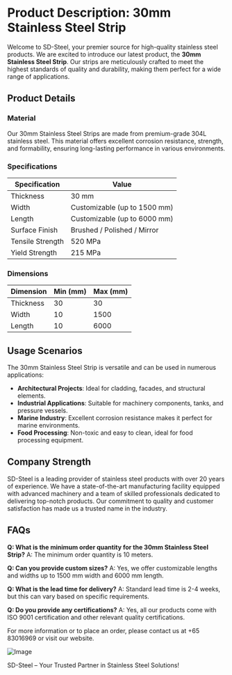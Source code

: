 # Product Description: 30mm Stainless Steel Strip

Welcome to SD-Steel, your premier source for high-quality stainless steel products. We are excited to introduce our latest product, the **30mm Stainless Steel Strip**. Our strips are meticulously crafted to meet the highest standards of quality and durability, making them perfect for a wide range of applications.

## Product Details

### Material
Our 30mm Stainless Steel Strips are made from premium-grade 304L stainless steel. This material offers excellent corrosion resistance, strength, and formability, ensuring long-lasting performance in various environments.

### Specifications

| Specification | Value |
|---------------|-------|
| Thickness     | 30 mm |
| Width         | Customizable (up to 1500 mm) |
| Length        | Customizable (up to 6000 mm) |
| Surface Finish| Brushed / Polished / Mirror |
| Tensile Strength | 520 MPa |
| Yield Strength | 215 MPa |

### Dimensions
| Dimension | Min (mm) | Max (mm) |
|-----------|----------|----------|
| Thickness | 30       | 30       |
| Width     | 10       | 1500     |
| Length    | 10       | 6000     |

## Usage Scenarios

The 30mm Stainless Steel Strip is versatile and can be used in numerous applications:
- **Architectural Projects**: Ideal for cladding, facades, and structural elements.
- **Industrial Applications**: Suitable for machinery components, tanks, and pressure vessels.
- **Marine Industry**: Excellent corrosion resistance makes it perfect for marine environments.
- **Food Processing**: Non-toxic and easy to clean, ideal for food processing equipment.

## Company Strength

SD-Steel is a leading provider of stainless steel products with over 20 years of experience. We have a state-of-the-art manufacturing facility equipped with advanced machinery and a team of skilled professionals dedicated to delivering top-notch products. Our commitment to quality and customer satisfaction has made us a trusted name in the industry.

## FAQs

**Q: What is the minimum order quantity for the 30mm Stainless Steel Strip?**
A: The minimum order quantity is 10 meters.

**Q: Can you provide custom sizes?**
A: Yes, we offer customizable lengths and widths up to 1500 mm width and 6000 mm length.

**Q: What is the lead time for delivery?**
A: Standard lead time is 2-4 weeks, but this can vary based on specific requirements.

**Q: Do you provide any certifications?**
A: Yes, all our products come with ISO 9001 certification and other relevant quality certifications.

For more information or to place an order, please contact us at +65 83016969 or visit our website. 

![Image](https://github.com/user-attachments/assets/2567258e-e124-4816-932d-1809bd27ef0b)

SD-Steel – Your Trusted Partner in Stainless Steel Solutions!